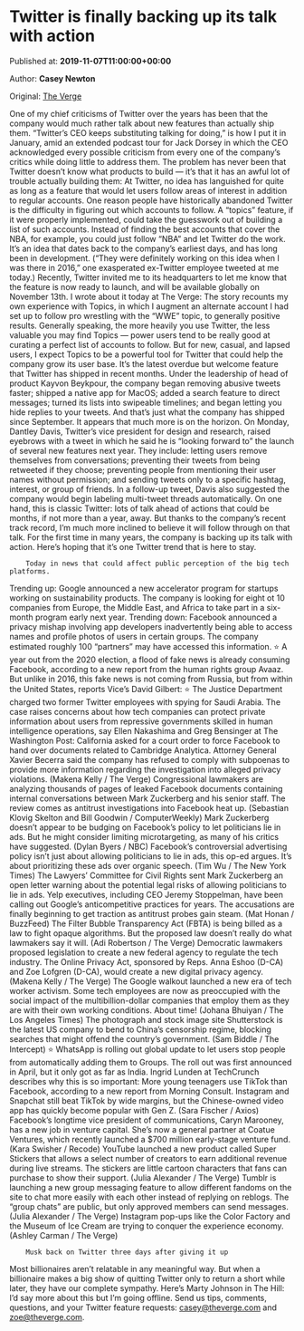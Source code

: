 
# Twitter is finally backing up its talk with action

Published at: **2019-11-07T11:00:00+00:00**

Author: **Casey Newton**

Original: [The Verge](https://www.theverge.com/interface/2019/11/7/20951593/twitter-topics-new-features-shipping?utm_campaign=theverge&utm_content=entry&utm_medium=social&utm_source=twitter)

One of my chief criticisms of Twitter over the years has been that the company would much rather talk about new features than actually ship them. “Twitter’s CEO keeps substituting talking for doing,” is how I put it in January, amid an extended podcast tour for Jack Dorsey in which the CEO acknowledged every possible criticism from every one of the company’s critics while doing little to address them. The problem has never been that Twitter doesn’t know what products to build — it’s that it has an awful lot of trouble actually building them:
At Twitter, no idea has languished for quite as long as a feature that would let users follow areas of interest in addition to regular accounts. One reason people have historically abandoned Twitter is the difficulty in figuring out which accounts to follow. A “topics” feature, if it were properly implemented, could take the guesswork out of building a list of such accounts. Instead of finding the best accounts that cover the NBA, for example, you could just follow “NBA” and let Twitter do the work.
It’s an idea that dates back to the company’s earliest days, and has long been in development. (“They were definitely working on this idea when I was there in 2016,” one exasperated ex-Twitter employee tweeted at me today.) Recently, Twitter invited me to its headquarters to let me know that the feature is now ready to launch, and will be available globally on November 13th. I wrote about it today at The Verge:
The story recounts my own experience with Topics, in which I augment an alternate account I had set up to follow pro wrestling with the “WWE” topic, to generally positive results. Generally speaking, the more heavily you use Twitter, the less valuable you may find Topics — power users tend to be really good at curating a perfect list of accounts to follow. But for new, casual, and lapsed users, I expect Topics to be a powerful tool for Twitter that could help the company grow its user base.
It’s the latest overdue but welcome feature that Twitter has shipped in recent months. Under the leadership of head of product Kayvon Beykpour, the company began removing abusive tweets faster; shipped a native app for MacOS; added a search feature to direct messages; turned its lists into swipeable timelines; and began letting you hide replies to your tweets. And that’s just what the company has shipped since September.
It appears that much more is on the horizon. On Monday, Dantley Davis, Twitter’s vice president for design and research, raised eyebrows with a tweet in which he said he is “looking forward to” the launch of several new features next year. They include: letting users remove themselves from conversations; preventing their tweets from being retweeted if they choose; preventing people from mentioning their user names without permission; and sending tweets only to a specific hashtag, interest, or group of friends.
In a follow-up tweet, Davis also suggested the company would begin labeling multi-tweet threads automatically.
On one hand, this is classic Twitter: lots of talk ahead of actions that could be months, if not more than a year, away. But thanks to the company’s recent track record, I’m much more inclined to believe it will follow through on that talk. For the first time in many years, the company is backing up its talk with action. Here’s hoping that it’s one Twitter trend that is here to stay.

        Today in news that could affect public perception of the big tech platforms.
      
Trending up: Google announced a new accelerator program for startups working on sustainability products. The company is looking for eight ot 10 companies from Europe, the Middle East, and Africa to take part in a six-month program early next year.
Trending down: Facebook announced a privacy mishap involving app developers inadvertently being able to access names and profile photos of users in certain groups. The company estimated roughly 100 “partners” may have accessed this information.
⭐ A year out from the 2020 election, a flood of fake news is already consuming Facebook, according to a new report from the human rights group Avaaz. But unlike in 2016, this fake news is not coming from Russia, but from within the United States, reports Vice’s David Gilbert:
⭐ The Justice Department charged two former Twitter employees with spying for Saudi Arabia. The case raises concerns about how tech companies can protect private information about users from repressive governments skilled in human intelligence operations, say Ellen Nakashima and Greg Bensinger at The Washington Post:
California asked for a court order to force Facebook to hand over documents related to Cambridge Analytica. Attorney General Xavier Becerra said the company has refused to comply with subpoenas to provide more information regarding the investigation into alleged privacy violations. (Makena Kelly / The Verge)
Congressional lawmakers are analyzing thousands of pages of leaked Facebook documents containing internal conversations between Mark Zuckerberg and his senior staff. The review comes as antitrust investigations into Facebook heat up. (Sebastian Klovig Skelton and Bill Goodwin / ComputerWeekly)
Mark Zuckerberg doesn’t appear to be budging on Facebook’s policy to let politicians lie in ads. But he might consider limiting microtargeting, as many of his critics have suggested. (Dylan Byers / NBC)
Facebook’s controversial advertising policy isn’t just about allowing politicians to lie in ads, this op-ed argues. It’s about prioritizing these ads over organic speech. (Tim Wu / The New York Times)
The Lawyers’ Committee for Civil Rights sent Mark Zuckerberg an open letter warning about the potential legal risks of allowing politicians to lie in ads.
Yelp executives, including CEO Jeremy Stoppelman, have been calling out Google’s anticompetitive practices for years. The accusations are finally beginning to get traction as antitrust probes gain steam. (Mat Honan / BuzzFeed)
The Filter Bubble Transparency Act (FBTA) is being billed as a law to fight opaque algorithms. But the proposed law doesn’t really do what lawmakers say it will. (Adi Robertson / The Verge)
Democratic lawmakers proposed legislation to create a new federal agency to regulate the tech industry. The Online Privacy Act, sponsored by Reps. Anna Eshoo (D-CA) and Zoe Lofgren (D-CA), would create a new digital privacy agency. (Makena Kelly / The Verge)
The Google walkout launched a new era of tech worker activism. Some tech employees are now as preoccupied with the social impact of the multibillion-dollar companies that employ them as they are with their own working conditions. About time! (Johana Bhuiyan / The Los Angeles Times)
The photograph and stock image site Shutterstock is the latest US company to bend to China’s censorship regime, blocking searches that might offend the country’s government. (Sam Biddle / The Intercept)
⭐ WhatsApp is rolling out global update to let users stop people from automatically adding them to Groups. The roll out was first announced in April, but it only got as far as India. Ingrid Lunden at TechCrunch describes why this is so important:
More young teenagers use TikTok than Facebook, according to a new report from Morning Consult. Instagram and Snapchat still beat TikTok by wide margins, but the Chinese-owned video app has quickly become popular with Gen Z. (Sara Fischer / Axios)
Facebook’s longtime vice president of communications, Caryn Marooney, has a new job in venture capital. She’s now a general partner at Coatue Ventures, which recently launched a $700 million early-stage venture fund. (Kara Swisher / Recode)
YouTube launched a new product called Super Stickers that allows a select number of creators to earn additional revenue during live streams. The stickers are little cartoon characters that fans can purchase to show their support. (Julia Alexander / The Verge)
Tumblr is launching a new group messaging feature to allow different fandoms on the site to chat more easily with each other instead of replying on reblogs. The “group chats” are public, but only approved members can send messages. (Julia Alexander / The Verge)
Instagram pop-ups like the Color Factory and the Museum of Ice Cream are trying to conquer the experience economy. (Ashley Carman / The Verge)

        Musk back on Twitter three days after giving it up
      
Most billionaires aren’t relatable in any meaningful way. But when a billionaire makes a big show of quitting Twitter only to return a short while later, they have our complete sympathy. Here’s Marty Johnson in The Hill:
I’d say more about this but I’m going offline.
Send us tips, comments, questions, and your Twitter feature requests: casey@theverge.com and zoe@theverge.com.
